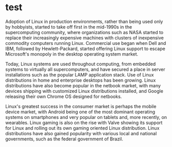 # test
Adoption of Linux in production environments, rather than being used only by hobbyists, started to take off first in the mid-1990s in the supercomputing community, where organizations such as NASA started to replace their increasingly expensive machines with clusters of inexpensive commodity computers running Linux. Commercial use began when Dell and IBM, followed by Hewlett-Packard, started offering Linux support to escape Microsoft's monopoly in the desktop operating system market.

Today, Linux systems are used throughout computing, from embedded systems to virtually all supercomputers, and have secured a place in server installations such as the popular LAMP application stack. Use of Linux distributions in home and enterprise desktops has been growing. Linux distributions have also become popular in the netbook market, with many devices shipping with customized Linux distributions installed, and Google releasing their own Chrome OS designed for netbooks.

Linux's greatest success in the consumer market is perhaps the mobile device market, with Android being one of the most dominant operating systems on smartphones and very popular on tablets and, more recently, on wearables. Linux gaming is also on the rise with Valve showing its support for Linux and rolling out its own gaming oriented Linux distribution. Linux distributions have also gained popularity with various local and national governments, such as the federal government of Brazil.